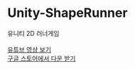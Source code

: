 # Unity-ShapeRunner
유니티 2D 러너게임
<br><br>
[유튜브 영상 보기](https://youtu.be/WmTiauZ4OhA)
<br>
[구글 스토어에서 다운 받기](https://play.google.com/store/apps/details?id=com.GAONGAMES.ShapeRunner)


